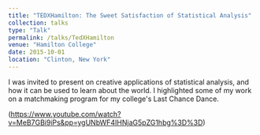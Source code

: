 ```yaml
---
title: "TEDXHamilton: The Sweet Satisfaction of Statistical Analysis"
collection: talks
type: "Talk"
permalink: /talks/TedXHamilton
venue: "Hamilton College"
date: 2015-10-01
location: "Clinton, New York"
---
```


I was invited to present on creative applications of statistical analysis, and how it can be used to learn about the world. I highlighted some of my work on a matchmaking program for my college's Last Chance Dance.

(https://www.youtube.com/watch?v=MeB7GBi9iPs&pp=ygUNbWF4IHNjaG5pZG1hbg%3D%3D)